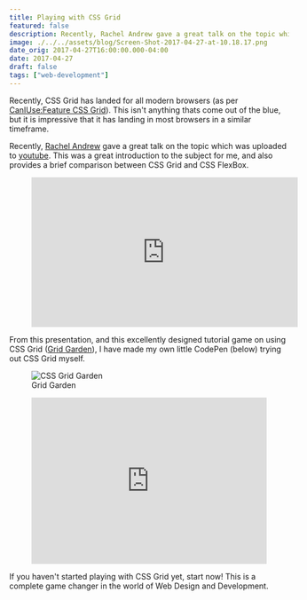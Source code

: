 ```yaml
---
title: Playing with CSS Grid
featured: false
description: Recently, Rachel Andrew gave a great talk on the topic which was uploaded to youtube. This was a great introduction to the subject for me, and also provides a brief comparison between CSS Grid and CSS Flexbox.
image: ./../../assets/blog/Screen-Shot-2017-04-27-at-10.18.17.png
date_orig: 2017-04-27T16:00:00.000-04:00
date: 2017-04-27
draft: false
tags: ["web-development"]
---
```


Recently, CSS Grid has landed for all modern browsers (as per [CanIUse:Feature CSS Grid](http://caniuse.com/#feat=css-grid)). This isn't anything thats come out of the blue, but it is impressive that it has landing in most browsers in a similar timeframe.

Recently, [Rachel Andrew](https://rachelandrew.co.uk/) gave a great talk on the topic which was uploaded to [youtube](https://www.youtube.com/watch?v=tjHOLtouElA&ref=blog.christophervachon.com). This was a great introduction to the subject for me, and also provides a brief comparison between CSS Grid and CSS FlexBox.

<figure class="kg-card kg-embed-card"><iframe width="480" height="270" src="https://www.youtube.com/embed/tjHOLtouElA?feature=oembed" frameborder="0" allow="accelerometer; autoplay; encrypted-media; gyroscope; picture-in-picture" allowfullscreen=""></iframe></figure>

From this presentation, and this excellently designed tutorial game on using CSS Grid ([Grid Garden](http://cssgridgarden.com/)), I have made my own little CodePen (below) trying out CSS Grid myself.

<figure class="kg-card kg-image-card kg-card-hascaption"><img src="https://blog.christophervachon.com/content/images/2019/05/cssgridgarden.jpg" class="kg-image" alt="CSS Grid Garden" loading="lazy"><figcaption>Grid Garden</figcaption></figure>
<figure class="kg-card kg-embed-card"><iframe id="cp_embed_ZKLWYK" src="https://codepen.io/liaodrake/embed/preview/ZKLWYK?height=300&amp;slug-hash=ZKLWYK&amp;default-tabs=css,result&amp;host=https://codepen.io" title="Playing with Grid" scrolling="no" frameborder="0" height="300" allowtransparency="true" class="cp_embed_iframe" style="width: 100%; overflow: hidden;"></iframe></figure>

If you haven't started playing with CSS Grid yet, start now! This is a complete game changer in the world of Web Design and Development.
